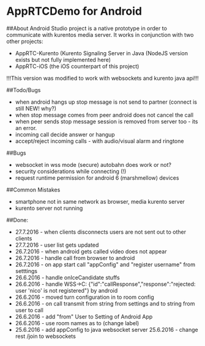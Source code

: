 # AppRTCDemo for Android


##About
Android Studio project is a native prototype in order to communicate with kurentos media server. It works in conjunction with two other projects:
- AppRTC-Kurento (Kurento Signaling Server in Java (NodeJS version exists but not fully implemented here)
- AppRTC-iOS (the iOS counterpart of this project)

!!!This version was modified to work with websockets and kurento java api!!!

##Todo/Bugs
- when android hangs up stop message is not send to partner (connect is still NEW! why?)
- when stop message comes from peer android does not cancel the call
- when peer sends stop message session is removed from server too - its an error.
- incoming call decide answer or hangup
- accept/reject incoming calls - with audio/visual alarm and ringtone

##Bugs
- websocket in wss mode (secure) autobahn does work or not?
- security considerations while connecting (!)
- request runtime permission for android 6 (marshmellow) devices

##Common Mistakes
- smartphone not in same network as browser, media kurento server
- kurento server not running

##Done:
- 27.7.2016 - when clients disconnects users are not sent out to other clients
- 27.7.2016 - user list gets updated
- 26.7.2016 - when android gets called video does not appear
- 26.7.2016 - handle call from browser to android
- 26.7.2016 - on app start call "appConfig"  and "register username" from setttings
- 26.6.2016 - handle onIceCandidate stuffs
- 26.6.2016 - handle WSS->C: {"id":"callResponse","response":"rejected: user 'nico' is not registered"} by android
- 26.6.2016 - moved turn configuration in to room config
- 26.6.2016 - on call transmit from string from settings and to string from user to call 
- 26.6.2016 -	add "from" User to Setting of Android App
- 26.6.2016 - use room names as to (change label)
- 25.6.2016 - add appConfig to java websocket server
 25.6.2016 - change rest /join to websockets